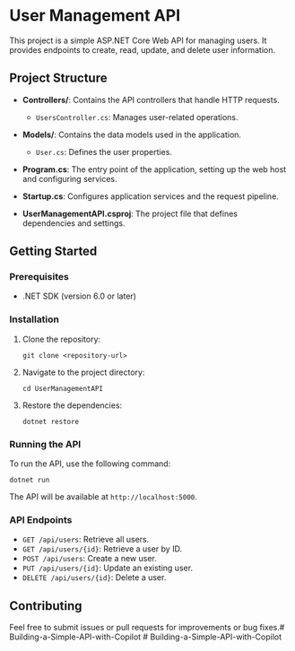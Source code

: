 # User Management API

This project is a simple ASP.NET Core Web API for managing users. It provides endpoints to create, read, update, and delete user information.

## Project Structure

- **Controllers/**: Contains the API controllers that handle HTTP requests.
  - `UsersController.cs`: Manages user-related operations.
  
- **Models/**: Contains the data models used in the application.
  - `User.cs`: Defines the user properties.

- **Program.cs**: The entry point of the application, setting up the web host and configuring services.

- **Startup.cs**: Configures application services and the request pipeline.

- **UserManagementAPI.csproj**: The project file that defines dependencies and settings.

## Getting Started

### Prerequisites

- .NET SDK (version 6.0 or later)

### Installation

1. Clone the repository:
   ```
   git clone <repository-url>
   ```

2. Navigate to the project directory:
   ```
   cd UserManagementAPI
   ```

3. Restore the dependencies:
   ```
   dotnet restore
   ```

### Running the API

To run the API, use the following command:
```
dotnet run
```

The API will be available at `http://localhost:5000`.

### API Endpoints

- `GET /api/users`: Retrieve all users.
- `GET /api/users/{id}`: Retrieve a user by ID.
- `POST /api/users`: Create a new user.
- `PUT /api/users/{id}`: Update an existing user.
- `DELETE /api/users/{id}`: Delete a user.

## Contributing

Feel free to submit issues or pull requests for improvements or bug fixes.#   B u i l d i n g - a - S i m p l e - A P I - w i t h - C o p i l o t  
 #   B u i l d i n g - a - S i m p l e - A P I - w i t h - C o p i l o t  
 